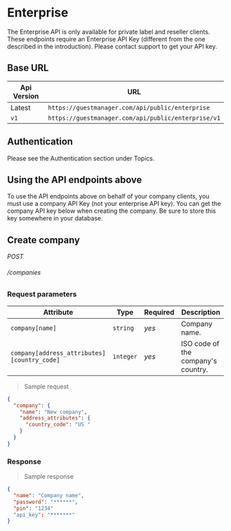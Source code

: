 # Enterprise

The Enterprise API is only available for private label and reseller clients. These endpoints require an Enterprise API Key
(different from the one described in the introduction). Please contact support to get your API key.

## Base URL

Api Version          | URL
-------------------- | -----------
Latest               | `https://guestmanager.com/api/public/enterprise`
`v1`                 | `https://guestmanager.com/api/public/enterprise/v1`

## Authentication
Please see the Authentication section under Topics.

## Using the API endpoints above
To use the API endpoints above on behalf of your company clients, you must use a company API Key (not your enterprise API key). You can get the
company API key below when creating the company. Be sure to store this key somewhere in your database.

## Create company

<div class="api-endpoint">
	<div class="endpoint-data">
		<i class="label label-post">POST</i>
		<h6>/companies</h6>
	</div>
</div>

### Request parameters

Attribute                      | Type     | Required   | Description
------------------------------ | -------- | --------- | ----------
`company[name]`                | `string`   | *yes*    | Company name.
`company[address_attributes][country_code]`    | `integer`   | *yes*    | ISO code of the company's country.

> Sample request

```json
{
  "company": {
    "name": "New company",
    "address_attributes": {
      "country_code": "US "
    }
  }
}
```

### Response

> Sample response

```json
{
  "name": "Company name",
  "password": "******",
  "pin": "1234"
  "api_key": "*******"
}
```